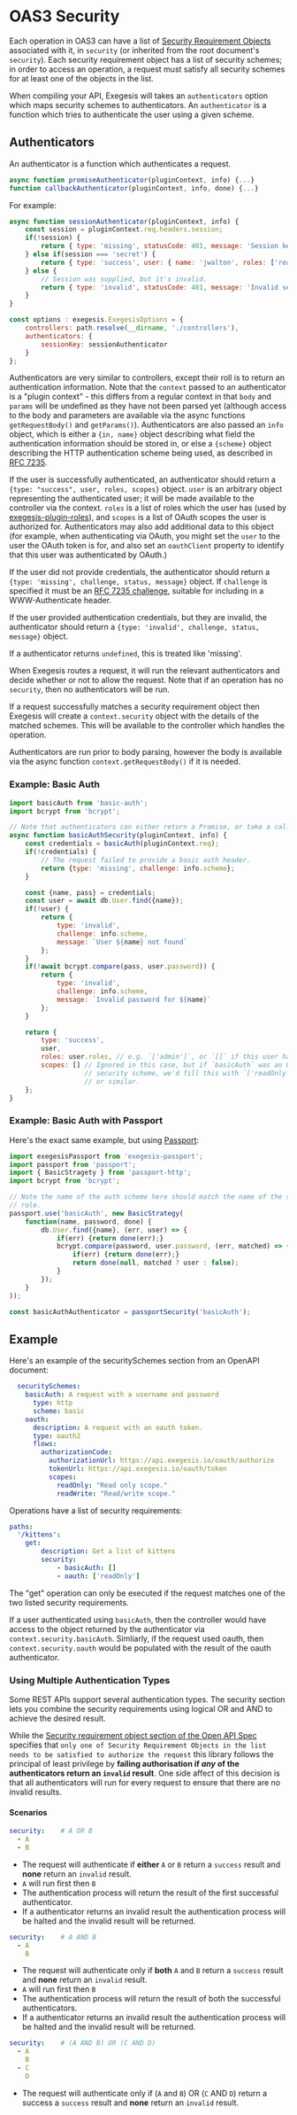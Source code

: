 # OAS3 Security

Each operation in OAS3 can have a list of [Security Requirement Objects](https://github.com/OAI/OpenAPI-Specification/blob/master/versions/3.0.1.md#securityRequirementObject)
associated with it, in `security` (or inherited from the root document's `security`).
Each security requirement object has a list of security schemes; in order to
access an operation, a request must satisfy all security schemes for at least
one of the objects in the list.

When compiling your API, Exegesis will takes an `authenticators` option which
maps security schemes to authenticators.  An `authenticator` is a
function which tries to authenticate the user using a given scheme.

## Authenticators

An authenticator is a function which authenticates a request.

```js
async function promiseAuthenticator(pluginContext, info) {...}
function callbackAuthenticator(pluginContext, info, done) {...}
```

For example:

```js
async function sessionAuthenticator(pluginContext, info) {
    const session = pluginContext.req.headers.session;
    if(!session) {
        return { type: 'missing', statusCode: 401, message: 'Session key required' };
    } else if(session === 'secret') {
        return { type: 'success', user: { name: 'jwalton', roles: ['read', 'write'] } };
    } else {
        // Session was supplied, but it's invalid.
        return { type: 'invalid', statusCode: 401, message: 'Invalid session key' };
    }
}

const options : exegesis.ExegesisOptions = {
    controllers: path.resolve(__dirname, './controllers'),
    authenticators: {
        sessionKey: sessionAuthenticator
    }
};
```

Authenticators are very similar to controllers, except their roll is to
return an authentication information.  Note that the `context` passed to an
authenticator is a "plugin context" - this differs from a regular context
in that `body` and `params` will be undefined as they have not been
parsed yet (although access to the body and parameters are available via
the async functions `getRequestBody()` and `getParams()`).  Authenticators are also
passed an `info` object, which is either a `{in, name}` object describing
what field the authentication information should be stored in, or else a
`{scheme}` object describing the HTTP authentication scheme being used,
as described in [RFC 7235](https://tools.ietf.org/html/rfc7235#section-5.1).

If the user is successfully authenticated, an authenticator should return a
`{type: "success", user, roles, scopes}` object.  `user` is an arbitrary object
representing the authenticated user; it will be made available to the controller
via the context. `roles` is a list of roles which the user has (used by
[exegesis-plugin-roles](https://github.com/exegesis-js/exegesis-plugin-roles)),
and `scopes` is a list of OAuth scopes the user is authorized for.  Authenticators
may also add additional data to this object (for example, when authenticating
via OAuth, you might set the `user` to the user the OAuth token is for, and also
set an `oauthClient` property to identify that this user was authenticated by
OAuth.)

If the user did not provide credentials, the authenticator should return a
`{type: 'missing', challenge, status, message}` object.  If
`challenge` is specified it must be an
[RFC 7235 challenge](https://tools.ietf.org/html/rfc7235#section-2.1), suitable
for including in a WWW-Authenticate header.

If the user provided authentication credentials, but they are invalid,
the authenticator should return a `{type: 'invalid', challenge, status, message}`
object.

If a authenticator returns `undefined`, this is treated like 'missing'.

When Exegesis routes a request, it will run the relevant authenticators
and decide whether or not to allow the request.  Note that if an operation has
no `security`, then no authenticators will be run.

If a request successfully matches a security requirement object then Exegesis
will create a `context.security` object with the details of the matched schemes.
This will be available to the controller which handles the operation.

Authenticators are run prior to body parsing, however the body is available via
the async function `context.getRequestBody()` if it is needed.

### Example: Basic Auth

```js
import basicAuth from 'basic-auth';
import bcrypt from 'bcrypt';

// Note that authenticators can either return a Promise, or take a callback.
async function basicAuthSecurity(pluginContext, info) {
    const credentials = basicAuth(pluginContext.req);
    if(!credentials) {
        // The request failed to provide a basic auth header.
        return {type: 'missing', challenge: info.scheme};
    }

    const {name, pass} = credentials;
    const user = await db.User.find({name});
    if(!user) {
        return {
            type: 'invalid',
            challenge: info.scheme,
            message: `User ${name} not found`
        };
    }
    if(!await bcrypt.compare(pass, user.password)) {
        return {
            type: 'invalid',
            challenge: info.scheme,
            message: `Invalid password for ${name}`
        };
    }

    return {
        type: 'success',
        user,
        roles: user.roles, // e.g. `['admin']`, or `[]` if this user has no roles.
        scopes: [] // Ignored in this case, but if `basicAuth` was an OAuth
                   // security scheme, we'd fill this with `['readOnly', 'readWrite']`
                   // or similar.
    };
}
```

### Example: Basic Auth with Passport

Here's the exact same example, but using [Passport](http://www.passportjs.org/):

```js
import exegesisPassport from 'exegesis-passport';
import passport from 'passport';
import { BasicStragety } from 'passport-http';
import bcrypt from 'bcrypt';

// Note the name of the auth scheme here should match the name of the security
// role.
passport.use('basicAuth', new BasicStrategy(
    function(name, password, done) {
        db.User.find({name}, (err, user) => {
            if(err) {return done(err);}
            bcrypt.compare(password, user.password, (err, matched) => {
                if(err) {return done(err);}
                return done(null, matched ? user : false);
            }
        });
    }
));

const basicAuthAuthenticator = passportSecurity('basicAuth');
```

## Example

Here's an example of the securitySchemes section from an OpenAPI document:

```yaml
  securitySchemes:
    basicAuth: A request with a username and password
      type: http
      scheme: basic
    oauth:
      description: A request with an oauth token.
      type: oauth2
      flows:
        authorizationCode:
          authorizationUrl: https://api.exegesis.io/oauth/authorize
          tokenUrl: https://api.exegesis.io/oauth/token
          scopes:
            readOnly: "Read only scope."
            readWrite: "Read/write scope."
```

Operations have a list of security requirements:

```yaml
paths:
  '/kittens':
    get:
        description: Get a list of kittens
        security:
            - basicAuth: []
            - oauth: ['readOnly']
```

The "get" operation can only be executed if the request matches one of the two
listed security requirements.

If a user authenticated using `basicAuth`, then the controller would have
access to the object returned by the authenticator via `context.security.basicAuth`.
Simliarly, if the request used oauth, then `context.security.oauth` would be
populated with the result of the oauth authenticator.

### Using Multiple Authentication Types

Some REST APIs support several authentication types. The security section lets you combine the security requirements
using logical OR and AND to achieve the desired result.

While the [Security requirement object section of the Open API Spec](https://github.com/OAI/OpenAPI-Specification/blob/master/versions/3.0.0.md#security-requirement-object)
specifies that `only one of Security Requirement Objects in the list needs to be satisfied to authorize the request` this
library follows the principal of least privilege by **failing authorisation if *any* of the authenticators return an `invalid` result**.
One side affect of this decision is that all authenticators will run for every request to ensure that there are no invalid results.

#### Scenarios

```yaml
security:    # A OR B
  - A
  - B
```

* The request will authenticate if **either** `A` or `B` return a `success` result and **none** return an `invalid` result.
* `A` will run first then `B`
* The authentication process will return the result of the first successful authenticator.
* If a authenticator returns an invalid result the authentication process will be halted and the invalid result will be returned.

```yaml
security:    # A AND B
  - A
    B
```

* The request will authenticate only if **both** `A` and `B` return a `success` result and **none** return an `invalid` result.
* `A` will run first then `B`
* The authentication process will return the result of both the successful authenticators.
* If a authenticator returns an invalid result the authentication process will be halted and the invalid result will be returned.

```yaml
security:    # (A AND B) OR (C AND D)
  - A
    B
  - C
    D
```

* The request will authenticate only if (`A` and `B`) OR (`C` AND `D`) return a success a `success` result and **none** return an `invalid` result.